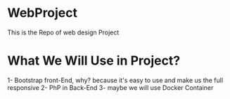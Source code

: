 # WebProject

This is the Repo of web design Project 

# What We Will Use in Project?
1- Bootstrap front-End, why? because it's easy to use and make us the full responsive 
2- PhP in Back-End 
3- maybe we will use Docker Container 
